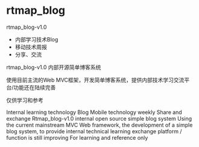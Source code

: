  rtmap_blog
================

rtmap_blog-v1.0
* 内部学习技术Blog
* 移动技术周报
* 分享、交流

rtmap_blog-v1.0 内部开源简单博客系统

使用目前主流的Web MVC框架，开发简单博客系统，提供内部技术学习交流平台/功能还在陆续完善

仅供学习和参考





Internal learning technology Blog
Mobile technology weekly
Share and exchange
Rtmap_blog-v1.0 internal open source simple blog system
Using the current mainstream MVC Web framework, the development of a simple blog system, to provide internal technical learning exchange platform / function is still improving
For learning and reference only

